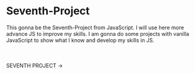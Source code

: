 # Seventh-Project
This gonna be the Seventh-Project from JavaScript. I will use here more advance JS to improve my skills. I am gonna do some projects with vanilla JavaScript to 
show what I know and develop my skills in JS.<br>
<br><br><br>
SEVENTH PROJECT -> 
